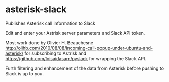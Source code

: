 asterisk-slack
==============

Publishes Asterisk call information to Slack

Edit and enter your Astrisk server parameters and Slack API token.

Most work done by Olivier H. Beauchesne http://olihb.com/2010/08/08/incoming-call-popup-under-ubuntu-and-asterisk/ 
for subscribing to Astrisk and https://github.com/loisaidasam/pyslack for wrapping the Slack API.

Furth filtering and enhancement of the data from Asterisk before pushing to Slack is up to you.

